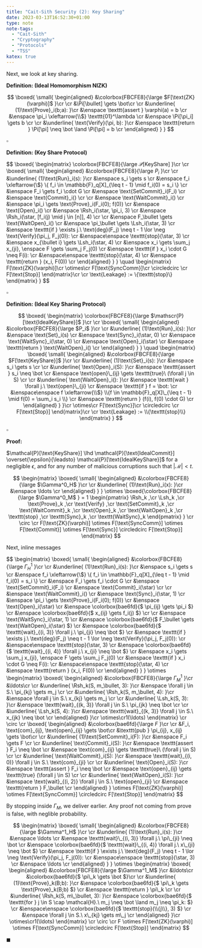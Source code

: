 ```yaml
---
title: "Cait-Sith Security (2): Key Sharing"
date: 2023-03-13T16:52:30+01:00
type: note
note-tags:
  - "Cait-Sith"
  - "Cryptography"
  - "Protocols"
  - "TSS"
katex: true
---
```


Next, we look at key sharing.

**Definition: (Ideal Homomorphism NIZK)**

$$
\boxed{
\small{
\begin{aligned}
&\colorbox{FBCFE8}{\large
  $F[\text{ZK}(\varphi)]$
}\cr
\cr
&\Pi[\bullet] \gets \bot\cr
\cr
&\underline{
  (1)\text{Prove}_i(b;a):
}\cr
  &\enspace
    \texttt{assert } \varphi(a) = b
  \cr
  &\enspace
    \pi_i \xleftarrow{\\$} \texttt{01}^\lambda
  \cr
  &\enspace
    \Pi[\pi_i] \gets b
  \cr
\cr
&\underline{
  \text{Verify}(\pi, b):
}\cr
  &\enspace
    \texttt{return } \Pi[\pi] \neq \bot \land \Pi[\pi] = b
  \cr
\end{aligned}
}
}
$$

$\square$

**Definition: (Key Share Protocol)**

$$
\boxed{
\begin{matrix}
\colorbox{FBCFE8}{\large
  $\mathscr{P}[\text{KeyShare}]$
}\cr
\cr
\boxed{
\small{
\begin{aligned}
&\colorbox{FBCFE8}{\large
  $P_i$
}\cr
\cr
&\underline{
  (1)\text{Run}_i(s):
}\cr
  &\enspace
    s_i \gets s
  \cr
  &\enspace
    f_i \xleftarrow{\\$} \\{ f_i \in \mathbb{F}_q[X]\_{\leq t - 1} \mid f_i(0) = s_i \\\}
  \cr
  &\enspace
    F_i \gets f_i \cdot G
  \cr
  &\enspace
    \text{SetCommit}_i(F_i)
  \cr
  &\enspace
    \text{Commit}_i()
  \cr
  \cr
  &\enspace
    \text{WaitCommit}_i()
  \cr
  &\enspace
    \pi_i \gets \text{Prove}_i(F_i(0); f(0))
  \cr
  &\enspace
    \text{Open}_i()
  \cr
  &\enspace
    \Rsh_i(\star, \pi_i, 3)
  \cr
  &\enspace
    \Rsh_i(\star, [f_i(j) \mid j \in [n]], 4)
  \cr
  \cr
  &\enspace
    F\_\bullet \gets \text{WaitOpen}_i()
  \cr
  &\enspace
    \pi\_\bullet \gets \Lsh_i(\star, 3)
  \cr
  &\enspace
    \texttt{if } \exists j.\ \text{deg}(F_j) \neq t - 1 \lor \neg \text{Verify}(\pi_j, F_j(0)):
  \cr
  &\enspace\enspace
    \texttt{stop}(\star, 3)
  \cr
  &\enspace
    x\_{\bullet i} \gets \Lsh_i(\star, 4)
  \cr
  &\enspace
    x_i \gets \sum_j x\_{ji}, \enspace F \gets \sum_j F_j(0)
  \cr
  &\enspace
    \texttt{if } x_i \cdot G \neq F(i):
  \cr
  &\enspace\enspace
    \texttt{stop}(\star, 4)
  \cr
  &\enspace
    \texttt{return } (x_i, F(0))
  \cr
\end{aligned}
}
}
\quad
\begin{matrix}
F[\text{ZK}(\varphi)]\cr
\otimes\cr
F[\text{SyncComm}]\cr
\circledcirc \cr
F[\text{Stop}]
\end{matrix}\cr
\cr
\text{Leakage} := \\{\texttt{stop}\\}
\end{matrix}
}
$$

$\square$

**Definition: (Ideal Key Sharing Protocol)**

$$
\boxed{
\begin{matrix}
\colorbox{FBCFE8}{\large
  $\mathscr{P}[\text{IdealKeyShare}]$
}\cr
\cr
\boxed{
\small{
\begin{aligned}
&\colorbox{FBCFE8}{\large
  $P_i$
}\cr
\cr
&\underline{
  (1)\text{Run}_i(s):
}\cr
  &\enspace
    \text{Set}_i(s)
  \cr
  &\enspace
    \text{Sync}_i(\star, 0)
  \cr
  &\enspace
    \text{WaitSync}_i(\star, 0)
  \cr
  &\enspace
    \text{Open}_i(\star)
  \cr
  &\enspace
    \texttt{return } \text{WaitOpen}_i()
  \cr
\end{aligned}
}
}
\quad
\begin{matrix}
\boxed{
\small{
\begin{aligned}
&\colorbox{FBCFE8}{\large
  $F[\text{KeyShare}]$
}\cr
\cr
&\underline{
  (1)\text{Set}_i(s):
}\cr
  &\enspace
    s_i \gets s
  \cr
\cr
&\underline{
  \text{Open}_i(S):
}\cr
  &\enspace
    \texttt{assert } s_i \neq \bot
  \cr
  &\enspace
    \text{open}\_{ij} \gets \texttt{true}\ (\forall j \in S)
  \cr
\cr
&\underline{
  \text{WaitOpen}_i():
}\cr
  &\enspace
    \texttt{wait } \forall j.\ \text{open}\_{ji}
  \cr
  &\enspace
    \texttt{if } f = \bot:
  \cr
  &\enspace\enspace
    f \xleftarrow{\\$} \\{f \in \mathbb{F}_q[X]\_{\leq t - 1} \mid f(0) = \sum_i s_i \\}
  \cr
  &\enspace
    \texttt{return } (f(i), f(0) \cdot G)
  \cr
\end{aligned}
}
}\cr
\otimes\cr
F[\text{Sync}]\cr
\circledcirc \cr
F[\text{Stop}]
\end{matrix}\cr
\cr
\text{Leakage} := \\{\texttt{stop}\\}
\end{matrix}
}
$$

$\square$

**Proof:**

$\mathcal{P}[\text{KeyShare}] \lhd \mathcal{P}[\text{IdealCommit}] \overset{\epsilon}{\leadsto} \mathcal{P}[\text{IdealKeyShare}]$
for a negligible $\epsilon$, and for any number of malicious corruptions
such that $|\mathcal{M}| < t$.

$$
\begin{matrix}
\boxed{
\small{
\begin{aligned}
&\colorbox{FBCFE8}{\large
  $\Gamma^0_H$
}\cr
\cr
&\underline{
  (1)\text{Run}_i(x):
}\cr
&\enspace
  \ldots
\cr
\end{aligned}
}
}
\otimes
\boxed{\colorbox{FBCFE8}{\large
  $\Gamma^0_M$
} = 1
\begin{pmatrix}
    \Rsh_k
  ,\cr
    \Lsh_k
  ,\cr
    \text{Prove}_k
  ,\cr
    \text{Verify}
  ,\cr
    \text{SetCommit}_k
  ,\cr
    \text{WaitCommit}_k
  ,\cr
    \text{Open}_k
  ,\cr
    \text{WaitOpen}_k
  ,\cr
    \texttt{stop}
  ,\cr
    \texttt{Sync}_k
  ,\cr
    \texttt{WaitSync}_k
\end{pmatrix}
}
\cr
  \circ
\cr
F[\text{ZK}(\varphi)] \otimes F[\text{SyncComm}] \otimes F[\text{Commit}] \otimes F[\text{Sync}] \circledcirc F[\text{Stop}]
\end{matrix}
$$

Next, inline messages

$$
\begin{matrix}
\boxed{
\small{
\begin{aligned}
&\colorbox{FBCFE8}{\large
  $\Gamma^1_H$
}\cr
\cr
&\underline{
  (1)\text{Run}_i(s):
}\cr
  &\enspace
    s_i \gets s
  \cr
  &\enspace
    f_i \xleftarrow{\\$} \\{ f_i \in \mathbb{F}_q[X]\_{\leq t - 1} \mid f_i(0) = s_i \\\}
  \cr
  &\enspace
    F_i \gets f_i \cdot G
  \cr
  &\enspace
    \text{SetCommit}_i(F_i)
  \cr
  &\enspace
    \text{Commit}_i(\star)
  \cr
  \cr
  &\enspace
    \text{WaitCommit}_i()
  \cr
  &\enspace
    \text{Sync}_i(\star, 1)
  \cr
  &\enspace
    \pi_i \gets \text{Prove}_i(F_i(0); f(0))
  \cr
  &\enspace
    \text{Open}_i(\star)
  \cr
  &\enspace
  \colorbox{bae6fd}{$
    \pi\_{ij} \gets \pi_i
  $}
  \cr
  &\enspace
  \colorbox{bae6fd}{$
    x\_{ij} \gets f_i(j)
  $}
  \cr
  \cr
  &\enspace
    \text{WaitSync}_i(\star, 1)
  \cr
  &\enspace
  \colorbox{bae6fd}{$
    F\_\bullet \gets \text{WaitOpen}_i(\star)
  $}
  \cr
  &\enspace
  \colorbox{bae6fd}{$
    \texttt{wait}\_{(i, 3)} \forall j.\ \pi\_{ji} \neq \bot
  $}
  \cr
  &\enspace
    \texttt{if } \exists j.\ \text{deg}(F_j) \neq t - 1 \lor \neg \text{Verify}(\pi_j, F_j(0)):
  \cr
  &\enspace\enspace
    \texttt{stop}(\star, 3)
  \cr
  &\enspace
  \colorbox{bae6fd}{$
    \texttt{wait}\_{(i, 4)} \forall j.\ x\_{ji} \neq \bot
  $}
  \cr
  &\enspace
    x_i \gets \sum_j x\_{ji}, \enspace F \gets \sum_j F_j(0)
  \cr
  &\enspace
    \texttt{if } x_i \cdot G \neq F(i):
  \cr
  &\enspace\enspace
    \texttt{stop}(\star, 4)
  \cr
  &\enspace
    \texttt{return } (x_i, F(0))
  \cr
\end{aligned}
}
}
\otimes
\begin{matrix}
\boxed{
\begin{aligned}
&\colorbox{FBCFE8}{\large
  $\Gamma^1_M$
}\cr
&\ldots\cr
\cr
&\underline{
  \Rsh_k(S, m\_\bullet, 3):
}\cr
  &\enspace
    \forall j \in S.\ \pi\_{kj} \gets m\_j
  \cr
\cr
&\underline{
  \Rsh_k(S, m\_\bullet, 4):
}\cr
  &\enspace
    \forall j \in S.\ x\_{kj} \gets m\_j
  \cr
\cr
&\underline{
  \Lsh_k(S, 3):
}\cr
  &\enspace
    \texttt{wait}\_{(k, 3)} \forall j \in S.\ \pi\_{jk} \neq \bot
  \cr
\cr
&\underline{
  \Lsh_k(S, 4):
}\cr
  &\enspace
    \texttt{wait}\_{(k, 3)} \forall j \in S.\ x\_{jk} \neq \bot
  \cr
\end{aligned}
}\cr
\otimes\cr1(\ldots)
\end{matrix}
\cr
  \circ
\cr
\boxed{
\begin{aligned}
&\colorbox{bae6fd}{\large
  $F$
}\cr
\cr
&F_i, \text{com}\_{ij}, \text{open}\_{ij} \gets \bot\cr
&\texttt{pub } \pi\_{ij}, x\_{ij} \gets \bot\cr
\cr
&\underline{
  (1)\text{SetCommit}_i(F):
}\cr
  &\enspace
    F_i \gets F
  \cr
\cr
&\underline{
  \text{Commit}_i(S):
}\cr
  &\enspace
    \texttt{assert } F_i \neq \bot
  \cr
  &\enspace
    \text{com}\_{ij} \gets \texttt{true}\ (\forall j \in S)
  \cr
\cr
&\underline{
  \text{WaitCommit}_i(S):
}\cr
  &\enspace
    \texttt{wait}\_{(i, 0)} \forall j \in S.\ \text{com}\_{ji}
  \cr
\cr
&\underline{
  \text{Open}_i(S):
}\cr
  &\enspace
    \texttt{assert } F_i \neq \bot
  \cr
  &\enspace
    \text{open}\_{ij} \gets \texttt{true} (\forall j \in S)
  \cr
\cr
&\underline{
  \text{WaitOpen}_i(S):
}\cr
  &\enspace
    \text{wait}\_{(i, 2)} \forall j \in S.\ \text{open}\_{ji}
  \cr
  &\enspace
    \texttt{return } F\_\bullet
  \cr
\end{aligned}
}
\otimes
F[\text{ZK}(\varphi)] \otimes F[\text{SyncComm}] \circledcirc F[\text{Stop}]
\end{matrix}
$$

By stopping inside $\Gamma_M$, we deliver earlier.
Any proof not coming from prove is false, with neglible probability.

$$
\begin{matrix}
\boxed{
\small{
\begin{aligned}
&\colorbox{FBCFE8}{\large
  $\Gamma^1_H$
}\cr
\cr
&\underline{
  (1)\text{Run}_i(s):
}\cr
  &\enspace
    \ldots
  \cr
  &\enspace
    \texttt{wait}\_{(i, 3)} \forall j.\ \pi\_{ji} \neq \bot
  \cr
  &\enspace
  \colorbox{bae6fd}{$
    \texttt{wait}\_{(i, 4)} \forall j.\ x\_{ji} \neq \bot
  $}
  \cr
  &\enspace
    \texttt{if } \exists j.\ \text{deg}(F_j) \neq t - 1 \lor \neg \text{Verify}(\pi_j, F_j(0)):
  \cr
  &\enspace\enspace
    \texttt{stop}(\star, 3)
  \cr
  &\enspace
    \ldots
  \cr
\end{aligned}
}
}
\otimes
\begin{matrix}
\boxed{
\begin{aligned}
&\colorbox{FBCFE8}{\large
  $\Gamma^1_M$
}\cr
&\ldots\cr
&\colorbox{bae6fd}{$
\pi\_k \gets \bot
$}\cr
\cr
&\underline{
  (1)\text{Prove}_k(B;b):
}\cr
  &\enspace
  \colorbox{bae6fd}{$
    \pi\_k \gets \text{Prove}_k(B;b)
  $}
  \cr
  &\enspace
    \texttt{return } \pi\_k
  \cr
\cr
&\underline{
  \Rsh_k(S, m\_\bullet, 3):
}\cr
  &\enspace
  \colorbox{bae6fd}{$
    \texttt{for } j \in S \cap \mathcal{H}.\ m_j \neq \bot \land m_j \neq \pi_k:
  $}
  \cr
  &\enspace\enspace
  \colorbox{bae6fd}{$
    \texttt{stop}(\\{j\\}, 3)
  $}
  \cr
  &\enspace
    \forall j \in S.\ x\_{kj} \gets m\_j
  \cr
\end{aligned}
}\cr
\otimes\cr1(\ldots)
\end{matrix}
\cr
  \circ
\cr
F
\otimes
F[\text{ZK}(\varphi)] \otimes F[\text{SyncComm}] \circledcirc F[\text{Stop}]
\end{matrix}
$$

$\blacksquare$